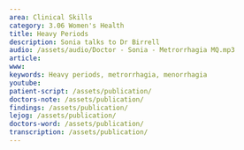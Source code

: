 ```yaml
---
area: Clinical Skills
category: 3.06 Women's Health
title: Heavy Periods
description: Sonia talks to Dr Birrell
audio: /assets/audio/Doctor - Sonia - Metrorrhagia MQ.mp3
article: 
www: 
keywords: Heavy periods, metrorrhagia, menorrhagia
youtube:
patient-script: /assets/publication/
doctors-note: /assets/publication/
findings: /assets/publication/
lejog: /assets/publication/
doctors-word: /assets/publication/
transcription: /assets/publication/
--- 
```

